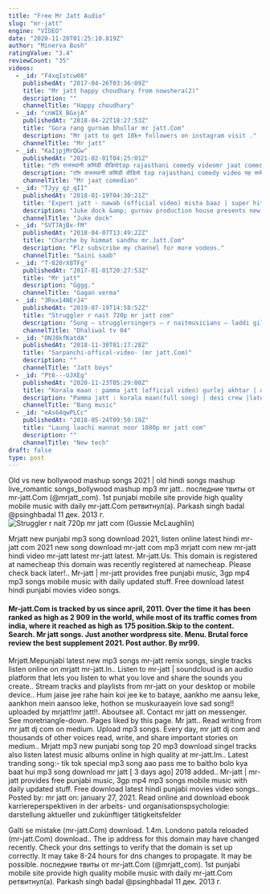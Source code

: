 ```yaml
---
title: "Free Mr Jatt Audio"
slug: "mr-jatt"
engine: "VIDEO"
date: "2020-11-20T01:25:10.819Z"
author: "Minerva Bush"
ratingValue: "3.4"
reviewCount: "35"
videos:
  - _id: "F4xqIstcw08"
    publishedAt: "2017-04-26T03:36:09Z"
    title: "Mr jatt happy choudhary from nowshera(2)"
    description: ""
    channelTitle: "Happy choudhary"
  - _id: "cnWIX_BGxjA"
    publishedAt: "2018-04-22T18:27:53Z"
    title: "Gora rang gurnam bhullar mr jatt.Com"
    description: "Mr jatt to get 10k+ followers on instagram visit ."
    channelTitle: "Mr jatt"
  - _id: "KaIjpjMrQGw"
    publishedAt: "2021-02-01T04:25:01Z"
    title: "टॉप राजस्थानी कॉमेडी वीडियोtop rajasthani comedy videomr jaat comedian 41"
    description: "टॉप राजस्थानी कॉमेडी वीडियो top rajasthani comedy video यह सभी वीडियो केवल मनोरंजन के लिए बनाए गए इसलिए आप इन्हें"
    channelTitle: "Mr jaat comedian"
  - _id: "TJyy_qz_qII"
    publishedAt: "2018-01-19T04:30:21Z"
    title: "Expert jatt - nawab (official video) mista baaz | super hit song | juke dock"
    description: "Juke dock &amp; gurnav production house presents new song expert jatt by nawab subscribe to our channel for new songs"
    channelTitle: "Juke dock"
  - _id: "SVT7AjBx-fM"
    publishedAt: "2018-04-07T13:49:22Z"
    title: "Charche by himmat sandhu mr.Jatt.Com"
    description: "Plz subscribe my channel for more vodeos."
    channelTitle: "Saini saab"
  - _id: "T-820rX8TFg"
    publishedAt: "2017-01-01T20:27:53Z"
    title: "Mr jatt"
    description: "Gggg."
    channelTitle: "Gagan verma"
  - _id: "3Rxx14NErJ4"
    publishedAt: "2019-07-19T14:58:52Z"
    title: "Struggler r nait 720p mr jatt com"
    description: "Song – strugglersingers – r naitmusicians – laddi gilllyricists – r naitread more at: struggler lyrics – r"
    channelTitle: "Dhaliwal tv 04"
  - _id: "ONJ8kfKatdA"
    publishedAt: "2018-11-30T01:17:28Z"
    title: "Sarpanchi-offical-video- (mr jatt.Com)"
    description: ""
    channelTitle: "Jatt boys"
  - _id: "Pt6---UJXEg"
    publishedAt: "2020-11-23T05:29:00Z"
    title: "Korala maan : pamma jatt (official video) gurlej akhtar | desi crew | latest punjabi songs 2020"
    description: "Pamma jatt : korala maan(full song) | desi crew |latest punjabi songs 2020 | new punjabi songs 2020 singer : korala maan ft gurlej akhtar lyrics : korala"
    channelTitle: "Bang music"
  - _id: "eAs64qwPLCc"
    publishedAt: "2018-05-24T09:50:10Z"
    title: "Laung laachi mannat noor 1080p mr jatt com"
    description: ""
    channelTitle: "New tech"
draft: false
type: post
---
```


Old vs new bollywood mashup songs 2021 | old hindi songs mashup live_romantic songs_bollywood mashup mp3 mr jatt.. последние твиты от mr-jatt.Com (@mrjatt_com). 1st punjabi mobile site provide high quality mobile music with daily mr-jatt.Com ретвитнул(а). Parkash singh badal‏ @psinghbadal 11 дек. 2013 г.
![Struggler r nait 720p mr jatt com (Gussie McLaughlin)](https://i.ytimg.com/vi/3Rxx14NErJ4/hqdefault.jpg "Struggler r nait 720p mr jatt com (Ruby Glover)")

Mrjatt new punjabi mp3 song download 2021, listen online latest hindi mr-jatt com 2021 new song download mr-jatt com mp3 mrjatt com new mr-jatt hindi video mr-jatt latest mr-jatt latest. Mr-jatt.Us. This domain is registered at namecheap this domain was recently registered at namecheap. Please check back later!.. Mr-jatt | mr-jatt provides free punjabi music, 3gp mp4 mp3 songs mobile music with daily updated stuff. Free download latest hindi punjabi movies video songs.
<!--inArticleAds-->

<!--galleryOne-->

#### Mr-jatt.Com is tracked by us since april, 2011. Over the time it has been ranked as high as 2 909 in the world, while most of its traffic comes from india, where it reached as high as 175 position.Skip to the content. Search. Mr jatt songs. Just another wordpress site. Menu. Brutal force review the best supplement 2021. Post author. By mr99.
<!--inArticleAds-->

<!--galleryTwo-->

Mrjatt.Mepunjabi latest new mp3 songs mr-jatt remix songs, single tracks listen online on mrjatt mr-jatt.In.. Listen to mr-jatt | soundcloud is an audio platform that lets you listen to what you love and share the sounds you create.. Stream tracks and playlists from mr-jatt on your desktop or mobile device.. Hum jaise jee rahe hain koi jee ke to bataye, aankho me aansu leke, aankhon mein aansoo leke, hothon se muskuraayein love sad song!! uploaded by mrjatt!mr jatt!!. Aboutsee all. Contact mr jatt on messenger. See moretriangle-down. Pages liked by this page. Mr jatt.. Read writing from mr jatt dj com on medium. Upload mp3 songs. Every day, mr jatt dj com and thousands of other voices read, write, and share important stories on medium.. Mrjatt mp3 new punjabi song top 20 mp3 download singel tracks also listen latest music albums online in high quality at mr-jatt.Im.. Latest tranding song:- tik tok special mp3 song aao pass me to baitho bolo kya baat hui mp3 song download mr jatt [ 3 days ago] 2018 added.. Mr-jatt | mr-jatt provides free punjabi music, 3gp mp4 mp3 songs mobile music with daily updated stuff. Free download latest hindi punjabi movies video songs.. Posted by: mr jatt on: january 27, 2021. Read online and download ebook karriereperspektiven in der arbeits- und organisationspsychologie: darstellung aktueller und zukünftiger tätigkeitsfelder
<!--galleryThree-->

Galti se mistake (mr-jatt.Com) download. 1.4m. Londono patola reloaded (mr-jatt.Com) download.. The ip address for this domain may have changed recently. Check your dns settings to verify that the domain is set up correctly. It may take 8-24 hours for dns changes to propagate. It may be possible. последние твиты от mr-jatt.Com (@mrjatt_com). 1st punjabi mobile site provide high quality mobile music with daily mr-jatt.Com ретвитнул(а). Parkash singh badal‏ @psinghbadal 11 дек. 2013 г.